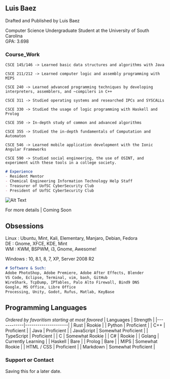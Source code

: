 ## Luis Baez

Drafted and Published by Luis Baez

Computer Science Undergraduate Student at the University of South Carolina  
GPA: 3.698

### Course_Work

    CSCE 145/146 -> Learned basic data structures and algorithms with Java  
    
    CSCE 211/212 -> Learned computer logic and assembly programming with MIPS  
    
    CSCE 240 -> Learned advanced programming techniques by developing interpreters, assemblers, and ~compilers in C++  
    
    CSCE 311 -> Studied operating systems and researched IPCs and SYSCALLs  
    
    CSCE 330 -> Studied the usage of logic programming with Haskell and Prolog  
    
    CSCE 350 -> In-depth study of common and advanced algorithms  
    
    CSCE 355 -> Studied the in-depth fundamentals of Computation and Automaton   
    
    CSCE 546 -> Learned mobile application development with the Ionic Angular Frameworks  
    
    CSCE 590 -> Studied social engineering, the use of OSINT, and experiment with these tools in a college society.  


```markdown
# Experience
- Resident Mentor 
- Chemical Engineering Information Technology Help Staff
- Treasurer of UofSC CyberSecurity Club
- President of UofSC CyberSecurity Club
```

![Alt Text](https://media.giphy.com/media/j1mta35vYFwykSxV6R/giphy.gif)

For more details | Coming Soon

## Obsessions

Linux : Ubuntu, Mint, Kali, Elementary, Manjaro, Debian, Fedora  
DE : Gnome, XFCE, KDE, Mint  
WM : KWM, BSPWM, i3, Gnome, Awesome!  

Windows : 10, 8.1, 8, 7, XP, Server 2008 R2  

```markdown
# Software & Such:
Adobe PhotoShop, Adobe Premiere, Adobe After Effects, Blender
VS Code, Eclipse, Terminal, vim, bash, GitHub
WireShark, TcpDump, IPTables, Palo Alto Firewall, Bind9 DNS
Google, MS Office, Libre Office 
Processing, Unity, Godot, Rufus, Matlab, KeyBase
```

## Programming Languages
_Ordered by favoritism starting at most favored_
| Languages  | Strength            |
|------------|---------------------|
| Rust       | Rookie              |
| Python     | Proficient          |
| C++        | Proficient          |
| Java       | Proficient          |
| JavaScript | Somewhat Proficient |
| TypeScript | Proficient          |
| C          | Somewhat Rookie     |
| C#         | Rookie              |
| Golang     | Currently Learning  |
| Haskell    | Bare                |
| Prolog     | Bare                |
| MIPS       | Somewhat Rookie     |
| HTML / CSS | Proficient          |
| Markdown   | Somewhat Proficient |

### Support or Contact  
Saving this for a later date.  
